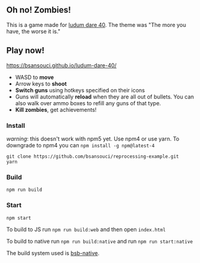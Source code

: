 Oh no! Zombies!
---

This is a game made for [ludum dare 40](https://ldjam.com/events/ludum-dare/40). The theme was "The more you have, the worse it is."

## Play now!
https://bsansouci.github.io/ludum-dare-40/

- WASD to **move**
- Arrow keys to **shoot**
- **Switch guns** using hotkeys specified on their icons
- Guns will automatically **reload** when they are all out of bullets. You can also walk over ammo boxes to refill any guns of that type.
- **Kill zombies**, get achievements!

### Install
_warning_: this doesn't work with npm5 yet. Use npm4 or use yarn. To downgrade to npm4 you can `npm install -g npm@latest-4`
```
git clone https://github.com/bsansouci/reprocessing-example.git
yarn
```

### Build
```
npm run build
```

### Start
```
npm start
```

To build to JS run `npm run build:web` and then open `index.html`

To build to native run `npm run build:native` and run `npm run start:native`

The build system used is [bsb-native](https://github.com/bsansouci/bsb-native).
